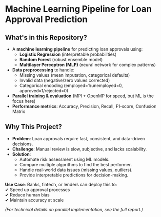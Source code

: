 # Machine Learning Pipeline for Loan Approval Prediction  

## **What's in this Repository?**  
- A **machine learning pipeline** for predicting loan approvals using:  
  - **Logistic Regression** (interpretable probabilities)  
  - **Random Forest** (robust ensemble model)  
  - **Multilayer Perceptron (MLP)** (neural network for complex patterns)  
- **Data preprocessing** to handle:  
  - Missing values (mean imputation, categorical defaults)  
  - Invalid data (negative/zero values corrected)  
  - Categorical encoding (employed=1/unemployed=0, approved=1/rejected=0)  
- **Parallel training & evaluation** (MPI + OpenMP for speed, but ML is the focus here)  
- **Performance metrics**: Accuracy, Precision, Recall, F1-score, Confusion Matrix  

## **Why This Project?**  
- **Problem**: Loan approvals require fast, consistent, and data-driven decisions.  
- **Challenge**: Manual review is slow, subjective, and lacks scalability.  
- **Solution**:  
  - Automate risk assessment using ML models.  
  - Compare multiple algorithms to find the best performer.  
  - Handle real-world data issues (missing values, outliers).  
  - Provide interpretable predictions for decision-making.  

**Use Case**: Banks, fintech, or lenders can deploy this to:  
✔ Speed up approval processes  
✔ Reduce human bias  
✔ Maintain accuracy at scale  

*(For technical details on parallel implementation, see the full report.)*
